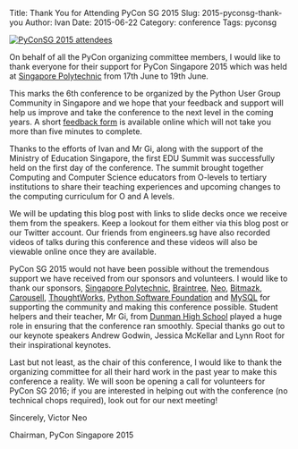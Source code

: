 Title: Thank You for Attending PyCon SG 2015
Slug: 2015-pyconsg-thank-you
Author: Ivan
Date: 2015-06-22
Category: conference
Tags: pyconsg


[![PyConSG 2015 attendees]({filename}/img/2015-pyconsg-crowd.jpg)](
https://www.flickr.com/photos/mbrochh/18786975678/)

On behalf of all the PyCon organizing committee members, I would like to thank
everyone for their support for PyCon Singapore 2015 which was held
at [Singapore Polytechnic](http://www.sp.edu.sg/) from 17th June to 19th June.

This marks the 6th conference to be organized by the Python User Group
Community in Singapore and we hope that your feedback and support will help us
improve and take the conference to the next level in the coming years. A short
[feedback form](https://docs.google.com/forms/d/1NOurBthP6AeRhYq2xH9uOirGAaQPH6tNvRJoISnZkXU/viewform?c=0&w=1)
is available online which will not take you more than five minutes
to complete.

Thanks to the efforts of Ivan and Mr Gi, along with the support of the Ministry of
Education Singapore, the first EDU Summit was successfully held on the first
day of the conference. The summit brought together Computing and Computer
Science educators from O-levels to tertiary institutions to share their
teaching experiences and upcoming changes to the computing curriculum for O and
A levels.

We will be updating this blog post with links to slide decks once we receive
them from the speakers. Keep a lookout for them either via this blog post or
our Twitter account. Our friends from engineers.sg have also recorded videos of
talks during this conference and these videos will also be viewable online once
they are available.

PyCon SG 2015 would not have been possible without the tremendous support we
have received from our sponsors and volunteers. I would like to thank our
sponsors, [Singapore Polytechnic](http://www.sp.edu.sg),
[Braintree](https://www.braintreepayments.com/),
[Neo](http://neo.com),
[Bitmazk](https://bitmazk.com),
[Carousell](https://carousell.com),
[ThoughtWorks](http://www.thoughtworks.com),
[Python Software Foundation](https://www.python.org/psf/)
and [MySQL](http://mysql.com) for supporting the community and making this
conference possible. Student helpers and their teacher, Mr Gi, from
[Dunman High School](http://www.dhs.sg/) played a huge role in ensuring that
the conference ran smoothly. Special thanks go out to our keynote speakers
Andrew Godwin, Jessica McKellar and Lynn Root for their inspirational keynotes.

Last but not least, as the chair of this conference, I would like to thank the
organizing committee for all their hard work in the past year to make this
conference a reality. We will soon be opening a call for volunteers for
PyCon SG 2016; if you are interested in helping out with the conference (no
technical chops required), look out for our next meeting!


Sincerely, Victor Neo

Chairman, PyCon Singapore 2015
